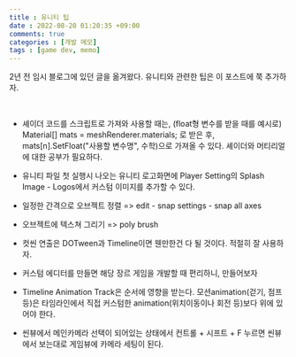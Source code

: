 ```yaml
---
title : 유니티 팁
date : 2022-08-20 01:20:35 +09:00
comments: true
categories : [개발 메모]
tags : [game dev, memo]
---
```

2년 전 임시 블로그에 있던 글을 옮겨왔다. 유니티와 관련한 팁은 이 포스트에 쭉 추가하자. 

<br/>

- 셰이더 코드를 스크립트로 가져와 사용할 때는, (float형 변수를 받을 때를 예시로)  
Material[] mats = meshRenderer.materials; 로 받은 후, mats[n].SetFloat("사용할 변수명", 수학)으로 가져올 수 있다.
셰이더와 머티리얼에 대한 공부가 필요하다.



- 유니티 파일 첫 실행시 나오는 유니티 로고화면에 Player Setting의 Splash Image - Logos에서 커스텀 이미지를 추가할 수 있다.



- 일정한 간격으로 오브젝트 정렬 => edit - snap settings - snap all axes



- 오브젝트에 텍스쳐 그리기 => poly brush



- 컷씬 연출은 DOTween과 Timeline이면 웬만한건 다 될 것이다. 적절히 잘 사용하자.



- 커스텀 에디터를 만들면 해당 장르 게임을 개발할 때 편리하니,  만들어보자



- Timeline Animation Track은 순서에 영향을 받는다. 모션animation(걷기, 점프 등)은 타임라인에서 직접 커스텀한 animation(위치이동이나 회전 등)보다 위에 있어야 한다.



- 씬뷰에서 메인카메라 선택이 되어있는 상태에서 컨트롤 + 시프트 + F 누르면 씬뷰에서 보는대로 게임뷰에 카메라 세팅이 된다.